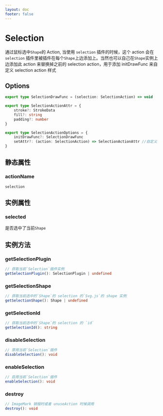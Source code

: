```yaml
---
layout: doc
footer: false
---
```


# Selection

通过鼠标选中`Shape`的 Action, 当使用 `selection` 插件的时候，这个 action 会在 `selection` 插件里被插件在每个`Shape`上边添加上。当然也可以自己在`Shape`实例上边添加此 action 来替换掉之前的 selection action，用于添加 initDrawFunc 来自定义 selection action 样式

## Options

```ts
export type SelectionDrawFunc = (selection: SelectionAction) => void

export type SelectionActionAttr = {
	stroke?: StrokeData
	fill?: string
	padding?: number
}

export type SelectionActionOptions = {
	initDrawFunc?: SelectionDrawFunc
	setAttr?: (action: SelectionAction) => SelectionActionAttr //自定义 selection action 的属性
}
```

## 静态属性

### actionName

`selection`

## 实例属性

### selected

是否选中了当前`Shape`

## 实例方法

### getSelectionPlugin

```ts
// 获取当前`Selection`插件实例
getSelectionPlugin(): SelectionPlugin | undefined
```

### getSelectionShape

```ts
// 获取当前选中的`Shape`的 selection 的`Svg.js`的 shape 实例
getSelectionShape(): Shape | undefined
```

### getSelectionId

```ts
// 获取当前选中的`Shape`的 selection 的 `id`
getSelectionId(): string
```

### disableSelection

```ts
// 禁用当前`Selection`插件
disableSelection(): void
```

### enableSelection

```ts
// 启用当前`Selection`插件
enableSelection(): void
```

### destroy

```ts
// ImageMark 销毁时或者 unuseAction 时候调用
destroy(): void
```

